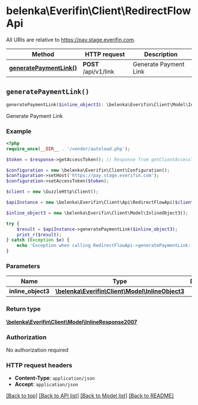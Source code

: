 # belenka\Everifin\Client\RedirectFlowApi

All URIs are relative to https://pay.stage.everifin.com.

Method | HTTP request | Description
------------- | ------------- | -------------
[**generatePaymentLink()**](RedirectFlowApi.md#generatePaymentLink) | **POST** /api/v1/link | Generate Payment Link


## `generatePaymentLink()`

```php
generatePaymentLink($inline_object3): \belenka\Everifin\Client\Model\InlineResponse2007
```

Generate Payment Link

### Example

```php
<?php
require_once(__DIR__ . '/vendor/autoload.php');

$token = $response->getAccessToken(); // Response from getClientAccessToken

$configuration = new \belenka\Everifin\Client\Configuration();
$configuration->setHost('https://pay.stage.everifin.com');
$configuration->setAccessToken($token);

$client = new \GuzzleHttp\Client();

$apiInstance = new \belenka\Everifin\Client\Api\RedirectFlowApi($client, $configuration);

$inline_object3 = new \belenka\Everifin\Client\Model\InlineObject3(); 

try {
    $result = $apiInstance->generatePaymentLink($inline_object3);
    print_r($result);
} catch (Exception $e) {
    echo 'Exception when calling RedirectFlowApi->generatePaymentLink: ', $e->getMessage(), PHP_EOL;
}
```

### Parameters

Name | Type | Description  | Notes
------------- | ------------- | ------------- | -------------
 **inline_object3** | [**\belenka\Everifin\Client\Model\InlineObject3**](../Model/InlineObject3.md)|  | [optional]

### Return type

[**\belenka\Everifin\Client\Model\InlineResponse2007**](../Model/InlineResponse2007.md)

### Authorization

No authorization required

### HTTP request headers

- **Content-Type**: `application/json`
- **Accept**: `application/json`

[[Back to top]](#) [[Back to API list]](../../README.md#endpoints)
[[Back to Model list]](../../README.md#models)
[[Back to README]](../../README.md)
